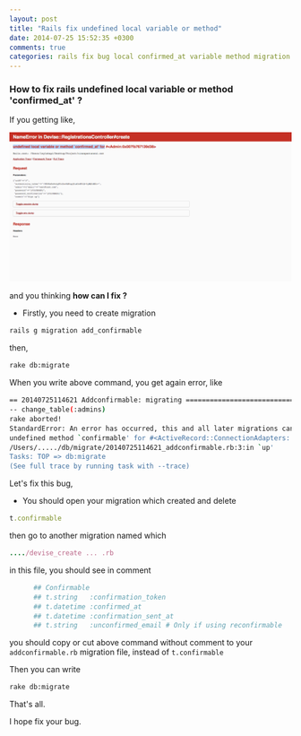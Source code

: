 ```yaml
---
layout: post
title: "Rails fix undefined local variable or method"
date: 2014-07-25 15:52:35 +0300
comments: true
categories: rails fix bug local confirmed_at variable method migration generate
---
```


### How to fix rails undefined local variable or method 'confirmed_at' ?

If you getting like,


![rails undefined](../images/rails_undefined_error.png)

 and you thinking **how can I fix ?**

- Firstly, you need to create migration

```bash
rails g migration add_confirmable
```

then,

```bash
rake db:migrate
```

When you write above command, you get again error, like

```bash
== 20140725114621 Addconfirmable: migrating ===================================
-- change_table(:admins)
rake aborted!
StandardError: An error has occurred, this and all later migrations canceled:
undefined method `confirmable' for #<ActiveRecord::ConnectionAdapters::Table:0x007f8739d3e2e0>..../db/migrate/20140725114621_addconfirmable.rb:4:in `block in up'
/Users/...../db/migrate/20140725114621_addconfirmable.rb:3:in `up'
Tasks: TOP => db:migrate
(See full trace by running task with --trace)
```
Let's fix this bug,

- You should open your migration which created and delete

```ruby
t.confirmable
```

then go to another migration named which

```ruby
..../devise_create ... .rb
```

in this file, you should see in comment

```ruby
      ## Confirmable
      ## t.string   :confirmation_token
      ## t.datetime :confirmed_at
      ## t.datetime :confirmation_sent_at
      ## t.string   :unconfirmed_email # Only if using reconfirmable
```

you should copy or cut above command without comment to your `addconfirmable.rb` migration file, instead of `t.confirmable`

Then you can write

```bash
rake db:migrate
```

That's all.

I hope fix your bug.